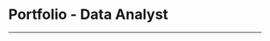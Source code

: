 # Portfolio - Data Analyst
_________________________________________________________________________________________________________________________________________________________________________________________________________
